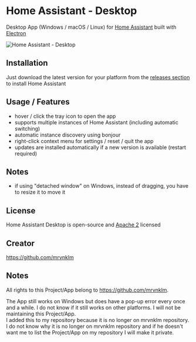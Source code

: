 # Home Assistant - Desktop

Desktop App (Windows / macOS / Linux) for [Home Assistant](https://www.home-assistant.io/) built with [Electron](https://www.electronjs.org)

![Home Assistant - Desktop](https://raw.githubusercontent.com/pheelix/homeassistant-desktop/master/media/screenshot.png)

## Installation

Just download the latest version for your platform from the [releases section](https://github.com/pheelix/homeassistant-desktop/releases) to install Home Assistant

## Usage / Features

- hover / click the tray icon to open the app
- supports multiple instances of Home Assistant (including automatic switching)
- automatic instance discovery using bonjour
- right-click context menu for settings / reset / quit the app
- updates are installed automatically if a new version is available (restart required)

## Notes

- if using "detached window" on Windows, instead of dragging, you have to resize it to move it

## License

Home Assistant Desktop is open-source and [Apache 2](https://choosealicense.com/licenses/apache-2.0/) licensed

## Creator
https://github.com/mrvnklm

## Notes
All rights to this Project/App belong to https://github.com/mrvnklm.

The App still works on Windows but does have a pop-up error every once and a while.  I do not know if it still works on other platforms.
I will not be maintaining this Project/App.  
I added this to my repository because it is no longer on mrvnklm repository.
I do not know why it is no longer on mrvnklm repository and if he doesn't want me to list the Project/App on my repository I will make it private.